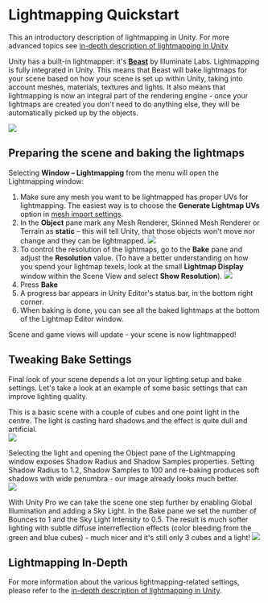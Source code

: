 Lightmapping Quickstart
=======================


This an introductory description of lightmapping in Unity. For more advanced topics see [in-depth description of lightmapping in Unity](Main.LightmappingInDepth.html)

Unity has a built-in lightmapper: it's __[Beast](http://www.illuminatelabs.com/products/beast.html)__ by Illuminate Labs. Lightmapping is fully integrated in Unity. This means that Beast will bake lightmaps for your scene based on how your scene is set up within Unity, taking into account meshes, materials, textures and lights. It also means that lightmapping is now an integral part of the rendering engine - once your lightmaps are created you don't need to do anything else, they will be automatically picked up by the objects.

![](http://docwiki.hq.unity3d.com/uploads/Main/LightmapEditor-ApartmentScene.png)  

Preparing the scene and baking the lightmaps
--------------------------------------------


Selecting __<span class=menu>Window</span> &ndash; <span class=menu>Lightmapping</span>__ from the menu will open the Lightmapping window:

1. Make sure any mesh you want to be lightmapped has proper UVs for lightmapping. The easiest way is to choose the __<span class=menu>Generate Lightmap UVs</span>__ option in [mesh import settings](Main.class-Mesh.html).
1. In the __<span class=menu>Object</span>__ pane mark any Mesh Renderer, Skinned Mesh Renderer or Terrain as __<span class=menu>static</span>__ &ndash; this will tell Unity, that those objects won't move nor change and they can be lightmapped.
![](http://docwiki.hq.unity3d.com/uploads/Main/LightmapperObject40.png)  
1. To control the resolution of the lightmaps, go to the __<span class=menu>Bake</span>__ pane and adjust the __<span class=menu>Resolution</span>__ value. (To have a better understanding on how you spend your lightmap texels, look at the small __<span class=menu>Lightmap Display</span>__ window within the <span class=menu>Scene View</span> and select __<span class=menu>Show Resolution</span>__).
![](http://docwiki.hq.unity3d.com/uploads/Main/LightmapperBakeAndShowResolution40.png)  
1. Press __<span class=menu>Bake</span>__
1. A progress bar appears in Unity Editor's status bar, in the bottom right corner.
1. When baking is done, you can see all the baked lightmaps at the bottom of the Lightmap Editor window.

Scene and game views will update - your scene is now lightmapped!

Tweaking Bake Settings
----------------------


Final look of your scene depends a lot on your lighting setup and bake settings. Let's take a look at an example of some basic settings that can improve lighting quality.

This is a basic scene with a couple of cubes and one point light in the centre. The light is casting hard shadows and the effect is quite dull and artificial.  
![](http://docwiki.hq.unity3d.com/uploads/Main/LightmappedCubesTut1.png)  

Selecting the light and opening the <span class=menu>Object</span> pane of the <span class=menu>Lightmapping</span> window exposes <span class=component>Shadow Radius</span> and <span class=component>Shadow Samples</span> properties. Setting Shadow Radius to 1.2, Shadow Samples to 100 and re-baking produces soft shadows with wide penumbra - our image already looks much better.  
![](http://docwiki.hq.unity3d.com/uploads/Main/LightmappedCubesTut2.png)  


With Unity Pro we can take the scene one step further by enabling Global Illumination and adding a Sky Light. In the <span class=menu>Bake</span> pane we set the number of <span class=component>Bounces</span> to 1 and the <span class=component>Sky Light Intensity</span> to 0.5. The result is much softer lighting with subtle diffuse interreflection effects (color bleeding from the green and blue cubes) - much nicer and it's still only 3 cubes and a light!
![](http://docwiki.hq.unity3d.com/uploads/Main/LightmappedCubesTut3.png)  


Lightmapping In-Depth
---------------------


For more information about the various lightmapping-related settings, please refer to the [in-depth description of lightmapping in Unity](Main.LightmappingInDepth.html).

